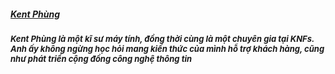 <div class="author">
	<h5>
		<a href="https://www.linkedin.com/in/kent-phung-9a5400220/" class="name" >Kent Phùng</a>
	<h5>
	<p style="font-size:small"><i>
	Kent Phùng là một kĩ sư máy tính, đồng thời cùng là một chuyên gia tại KNFs. Anh ấy không ngừng học hỏi mang kiến thức của mình hỗ trợ khách hàng, cũng như phát triển cộng đồng công nghệ thông tin
	</i>
	</p>
</div>
